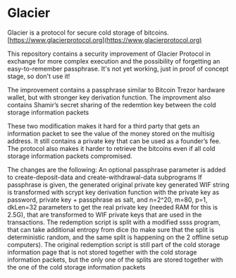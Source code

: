 # Glacier
Glacier is a protocol for secure cold storage of bitcoins.
[https://www.glacierprotocol.org](https://www.glacierprotocol.org)


This repository contains a security improvement of Glacier Protocol in exchange for more complex execution and the possibility of forgetting an easy-to-remember passphrase. It's not yet working, just in proof of concept stage, so don't use it!

The improvement contains a passphrase similar to Bitcoin Trezor hardware wallet, but with stronger key derivation function.
The improvment also contains Shamir’s secret sharing of the redemtion key between the cold storage information packets

These two modification makes it hard for a third party that gets an information packet to see the value of the money stored on the multisig address. It still contains a private key that can be used as a founder’s fee. The protocol also makes it harder to retrieve the bitcoins even if all cold storage information packets compromised.

The changes are the following:
An optional passphrase parameter is added to create-deposit-data and create-withdrawal-data subprograms
If passphrase is given, the generated original private key generated WIF string is transformed with scrypt key derivation function with the private key as password, private key + passphrase as salt, and n=2^20, m=80, p=1, dkLen=32 parameters to get the real private key (needed RAM for this is 2.5G), that are transformed to WIF private keys that are used in the transactions.
The redemption script is split with a modified ssss program, that can take additional entropy from dice (to make sure that the split is deterministic random, and the same split is happening on the 2 offline setup computers). The original redemption script is still part of the cold storage information page that is not stored together with the cold storage information packets, but the only one of the splits are stored together with the one of the cold storage information packets
